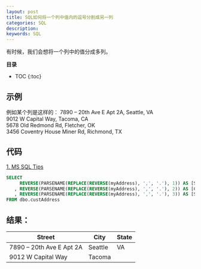 ```yaml
---
layout: post
title: SQL如何将一个列中值内的逗号分割成另一列
categories: SQL
description: 
keywords: SQL
---
```


有时候，我们会想将一个列中的值分成多列。


**目录**

* TOC
{:toc}



## 示例
例如某个列是这样的：
7890 – 20th Ave E Apt 2A, Seattle, VA  
9012 W Capital Way, Tacoma, CA  
5678 Old Redmond Rd, Fletcher, OK  
3456 Coventry House Miner Rd, Richmond, TX  


## 代码
[1. MS SQL Tips](https://www.mssqltips.com/sqlservertip/6321/split-delimited-string-into-columns-in-sql-server-with-parsename/)    


```sql
SELECT 
     REVERSE(PARSENAME(REPLACE(REVERSE(myAddress), ',', '.'), 1)) AS [Street]
   , REVERSE(PARSENAME(REPLACE(REVERSE(myAddress), ',', '.'), 2)) AS [City]
   , REVERSE(PARSENAME(REPLACE(REVERSE(myAddress), ',', '.'), 3)) AS [State]
FROM dbo.custAddress
```

## 结果：
| Street | City | State |
| ------ | ------ | ------ | 
| 7890 – 20th Ave E Apt 2A | Seattle | VA |
| 9012 W Capital Way | Tacoma | |CA |  
